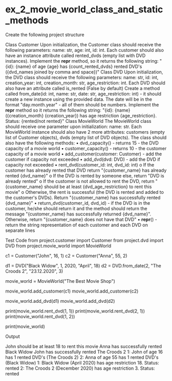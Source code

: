 # ex_2_movie_world_class_and_static_methods
Create the following project structure
 
Class Customer
Upon initialization, the Customer class should receive the following parameters: name: str, age: int, id: int. Each customer should also have an instance attribute called rented_dvds (empty list with DVD instances).
Implement the __repr__ method, so it returns the following string: "{id}: {name} of age {age} has {count_rented_dvds} rented DVD's ({dvd_names joined by comma and space})"
Class DVD
Upon initialization, the DVD class should receive the following parameters: name: str, id: int, creation_year: int, creation_month: str, age_restriction: int. Each DVD should also have an attribute called is_rented (False by default)
Create a method called from_date(id: int, name: str, date: str, age_restriction: int) - it should create a new instance using the provided data. The date will be in the format "day.month.year" - all of them should be numbers.
Implement the __repr__ method so it returns the following string: "{id}: {name} ({creation_month} {creation_year}) has age restriction {age_restriction}. Status: {rented/not rented}"
Class MovieWorld
The MovieWorld class should receive one parameter upon initialization: name: str. Each MovieWorld instance should also have 2 more attributes: customers (empty list of Customer objects), dvds (empty list of DVD objects). The class should also have the following methods:
•	dvd_capacity() - returns 15 - the DVD capacity of a movie world
•	customer_capacity() - returns 10 - the customer capacity of a movie world
•	add_customer(customer: Customer) - add the customer if capacity not exceeded
•	add_dvd(dvd: DVD) - add the DVD if capacity not exceeded
•	rent_dvd(customer_id: int, dvd_id: int)
o	If the customer has already rented that DVD return "{customer_name} has already rented {dvd_name}"
o	If the DVD is rented by someone else, return "DVD is already rented"
o	If the customer is not allowed to rent the DVD, return "{customer_name} should be at least {dvd_age_restriction} to rent this movie"
o	Otherwise, the rent is successful (the DVD is rented and added to the customer's DVDs). Return "{customer_name} has successfully rented {dvd_name}"
•	return_dvd(customer_id, dvd_id) - if the DVD is in the customer, he/she should return it and the method should return the message "{customer_name} has successfully returned {dvd_name}". Otherwise, return "{customer_name} does not have that DVD" 
•	__repr__() - return the string representation of each customer and each DVD on separate lines

Test Code
from project.customer import Customer
from project.dvd import DVD
from project.movie_world import MovieWorld

c1 = Customer("John", 16, 1)
c2 = Customer("Anna", 55, 2)

d1 = DVD("Black Widow", 1, 2020, "April", 18)
d2 = DVD.from_date(2, "The Croods 2", "23.12.2020", 3)

movie_world = MovieWorld("The Best Movie Shop")

movie_world.add_customer(c1)
movie_world.add_customer(c2)

movie_world.add_dvd(d1)
movie_world.add_dvd(d2)

print(movie_world.rent_dvd(1, 1))
print(movie_world.rent_dvd(2, 1))
print(movie_world.rent_dvd(1, 2))

print(movie_world)

Output

John should be at least 18 to rent this movie
Anna has successfully rented Black Widow
John has successfully rented The Croods 2
1: John of age 16 has 1 rented DVD's (The Croods 2)
2: Anna of age 55 has 1 rented DVD's (Black Widow)
1: Black Widow (April 2020) has age restriction 18. Status: rented
2: The Croods 2 (December 2020) has age restriction 3. Status: rented

